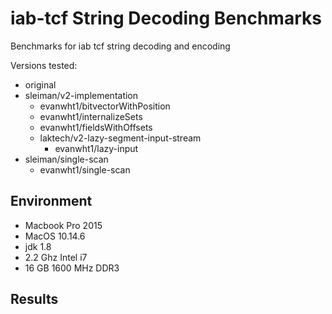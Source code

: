 # iab-tcf String Decoding Benchmarks

Benchmarks for iab tcf string decoding and encoding

Versions tested:
- original 
- sleiman/v2-implementation
    - evanwht1/bitvectorWithPosition
    - evanwht1/internalizeSets
    - evanwht1/fieldsWithOffsets
    - laktech/v2-lazy-segment-input-stream
        - evanwht1/lazy-input
- sleiman/single-scan
    - evanwht1/single-scan
    
## Environment
- Macbook Pro 2015
- MacOS 10.14.6
- jdk 1.8
- 2.2 Ghz Intel i7
- 16 GB 1600 MHz DDR3

## Results


